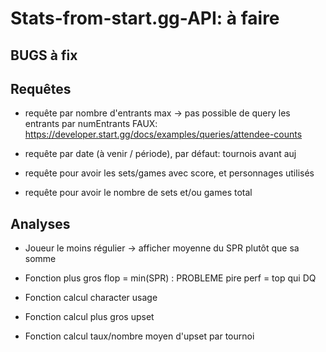 # Stats-from-start.gg-API:  à faire

## BUGS à fix

## Requêtes 

- requête par nombre d'entrants max -> pas possible de query les entrants par numEntrants FAUX: https://developer.start.gg/docs/examples/queries/attendee-counts

- requête par date (à venir / période), par défaut: tournois avant auj

- requête pour avoir les sets/games avec score, et personnages utilisés

- requête pour avoir le nombre de sets et/ou games total

## Analyses

- Joueur le moins régulier -> afficher moyenne du SPR plutôt que sa somme

- Fonction plus gros flop = min(SPR) : PROBLEME pire perf = top qui DQ

- Fonction calcul character usage

- Fonction calcul plus gros upset

- Fonction calcul taux/nombre moyen d'upset par tournoi 

